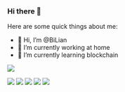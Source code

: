 ### Hi there 👋

Here are some quick things about me:

- 👋 Hi, I’m @BiLian
- 🔭 I’m currently working at home
- 🌱 I’m currently learning blockchain

<!---
buyaobilian1/buyaobilian1 is a ✨ special ✨ repository because its `README.md` (this file) appears on your GitHub profile.
You can click the Preview link to take a look at your changes.
--->
<img align="center" src="https://github-readme-stats.vercel.app/api?username=buyaobilian1&show_icons=true&icon_color=CE1D2D&text_color=718096&bg_color=ffffff&hide_title=true" />

![](https://github-profile-summary-cards.vercel.app/api/cards/profile-details?username=buyaobilian1&theme=github&t)
![](https://github-profile-summary-cards.vercel.app/api/cards/repos-per-language?username=buyaobilian1&theme=github)
![](https://github-profile-summary-cards.vercel.app/api/cards/most-commit-language?username=buyaobilian1&theme=github)
![](https://github-profile-summary-cards.vercel.app/api/cards/stats?username=buyaobilian1&theme=github)
![](https://github-profile-summary-cards.vercel.app/api/cards/productive-time?username=buyaobilian1&theme=github)
